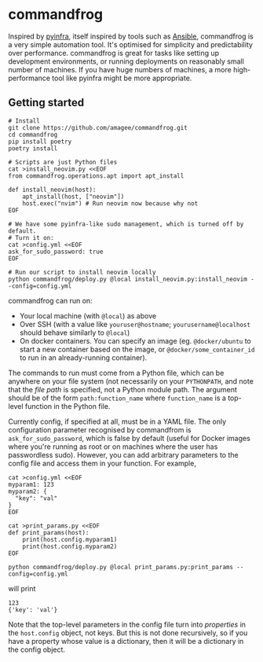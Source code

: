 # commandfrog

Inspired by [pyinfra](https://pyinfra.com/), itself inspired by tools such as
[Ansible](https://www.ansible.com/), commandfrog is a very simple automation
tool. It's optimised for simplicity and predictability over performance.
commandfrog is great for tasks like setting up development environments, or
running deployments on reasonably small number of machines. If you have huge
numbers of machines, a more high-performance tool like pyinfra might be more
appropriate.

## Getting started

    # Install
    git clone https://github.com/amagee/commandfrog.git
    cd commandfrog
    pip install poetry
    poetry install

    # Scripts are just Python files
    cat >install_neovim.py <<EOF
    from commandfrog.operations.apt import apt_install

    def install_neovim(host):
        apt_install(host, ["neovim"])
        host.exec("nvim") # Run neovim now because why not
    EOF

    # We have some pyinfra-like sudo management, which is turned off by default.
    # Turn it on:
    cat >config.yml <<EOF
    ask_for_sudo_password: true
    EOF

    # Run our script to install neovim locally
    python commandfrog/deploy.py @local install_neovim.py:install_neovim --config=config.yml

commandfrog can run on:

* Your local machine (with `@local`) as above
* Over SSH (with a value like `youruser@hostname`; `yourusername@localhost`
  should behave similarly to `@local`)
* On docker containers. You can specify an image (eg. `@docker/ubuntu` to start 
  a new container based on the image, or `@docker/some_container_id` to run in
  an already-running container).

The commands to run must come from a Python file, which can be anywhere on your
file system (not necessarily on your `PYTHONPATH`, and note that the *file
path* is specified, not a Python module path. The argument should be of the
form `path:function_name` where `function_name` is a top-level function in the
Python file.

Currently config, if specified at all, must be in a YAML file. The only
configuration parameter recognised by commandfrom is `ask_for_sudo_password`,
which is false by default (useful for Docker images where you're running as
root or on machines where the user has passwordless sudo). However, you can add
arbitrary parameters to the config file and access them in your function. For example,

    cat >config.yml <<EOF
    myparam1: 123
    myparam2: {
      "key": "val"
    }
    EOF

    cat >print_params.py <<EOF
    def print_params(host):
        print(host.config.myparam1)
        print(host.config.myparam2)
    EOF

    python commandfrog/deploy.py @local print_params.py:print_params --config=config.yml

will print

    123
    {'key': 'val'}

Note that the top-level parameters in the config file turn into *properties* in
the `host.config` object, not keys. But this is not done recursively, so if you have
a property whose value is a dictionary, then it will be a dictionary in the config object.
 

